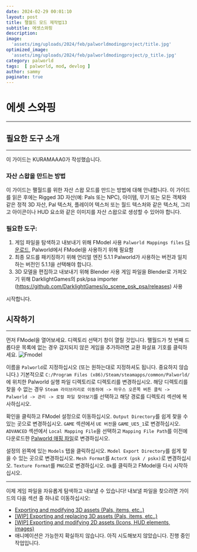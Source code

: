 ```yaml
---
date: 2024-02-29 00:01:10
layout: post
title: 팰월드 모드 제작법13
subtitle: 에셋스와핑
description: 
image: 
  'assets/img/uploads/2024/feb/palworldmodingproject/title.jpg'
optimized_image:    
  'assets/img/uploads/2024/feb/palworldmodingproject/p_title.jpg'
category: palworld
tags:  [ palworld, mod, devlog ]
author: sammy
paginate: true
---
```

# 에셋 스와핑
*****
## 필요한 도구 소개
****
이 가이드는 KURAMAAA0가 작성했습니다.

### 자산 스왑을 만드는 방법

이 가이드는 팰월드를 위한 자산 스왑 모드를 만드는 방법에 대해 안내합니다. 
이 가이드를 읽은 후에는 Rigged 3D 자산(예: Pals 또는 NPC), 아이템, 무기 또는 모든 객체와 같은 정적 3D 자산, Pal 텍스처, 플레이어 텍스처 또는 월드 텍스처와 같은 텍스처, 그리고 아이콘이나 HUD 요소와 같은 이미지를 자산 스왑으로 생성할 수 있어야 합니다.

### 필요한 도구:
1. 게임 파일을 탐색하고 내보내기 위해 FModel 사용
  `Palworld Mappings files` [다운로드](https://github.com/KURAMAAA0/PalModding/raw/main/Assset%20Swap%20Guide/Mappings.usmap), Palworld에서 FModel을 사용하기 위해 필요함
2. 최종 모드를 패키징하기 위해 언리얼 엔진 5.1.1
   Palworld가 사용하는 버전과 일치하는 버전인 5.1.1을 선택해야 합니다.
3. 3D 모델을 편집하고 내보내기 위해 Blender 사용
  게임 파일을 Blender로 가져오기 위해 DarklightGames의 psk/psa importer (https://github.com/DarklightGames/io_scene_psk_psa/releases) 사용

시작합니다.

## 시작하기
*****
먼저 FModel을 열어보세요. 디렉토리 선택기 창이 열릴 것입니다. 팰월드가 첫 번째 드롭다운 목록에 없는 경우 감지되지 않은 게임을 추가하려면 교환 화살표 기호를 클릭하세요.
![Fmodel](../assets/img/uploads/2024/feb/palworldmodingproject/2024-02-29-AssetSwapping/1.png)

이름을 `Palworld`로 지정하십시오 (또는 원하는대로 지정하셔도 됩니다. 중요하지 않습니다.) 
기본적으로 `C:/Program Files (x86)/Steam/steamapps/common/Palworld/`에 위치한 Palworld 실행 파일 디렉토리로 디렉토리를 변경하십시오. 해당 디렉토리를 찾을 수 없는 경우 `Steam 라이브러리로 이동하여 -> 마우스 오른쪽 버튼 클릭 -> Palworld -> 관리 -> 로컬 파일 찾아보기`를 선택하고 해당 경로를 디렉토리 섹션에 복사하십시오.

확인을 클릭하고 FModel 설정으로 이동하십시오. `Output Directory`를 쉽게 찾을 수 있는 곳으로 변경하십시오. 
`GAME` 섹션에서 `UE 버전`을 `GAME_UE5_1`로 변경하십시오. `ADVANCED` 섹션에서 `Local Mapping File`을 선택하고 `Mapping File Path`를 이전에 다운로드한 [Palworld 매핑 파일](https://github.com/KURAMAAA0/PalModding/raw/main/Assset%20Swap%20Guide/Mappings.usmap)로 변경하십시오.

설정의 왼쪽에 있는 `Models` 탭을 클릭하십시오. `Model Export Directory`를 쉽게 찾을 수 있는 곳으로 변경하십시오. 
`Mesh Format`를 `ActorX (psk / pskx)`로 변경하십시오. `Texture Format`를 `PNG`으로 변경하십시오. `Ok`를 클릭하고 FModel을 다시 시작하십시오.

*****
이제 게임 파일을 자유롭게 탐색하고 내보낼 수 있습니다! 내보낼 파일을 찾으려면 가이드의 다음 섹션 중 하나로 이동하십시오:

* [Exporting and modifying 3D assets (Pals, items, etc..)](https://pwmodding.wiki/docs/asset-swapping/ExportingModifying3DAssets)
* [[WIP] Exporting and replacing 3D assets (Pals, items, etc..)](https://pwmodding.wiki/docs/asset-swapping/ExportingReplacing3DAssets)
* [[WIP] Exporting and modifying 2D assets (Icons, HUD elements, images)](https://pwmodding.wiki/docs/asset-swapping/ExportingModifying2DAssets)
* 애니메이션은 가능한지 확실하지 않습니다. 아직 시도해보지 않았습니다. 진행 중인 작업입니다.